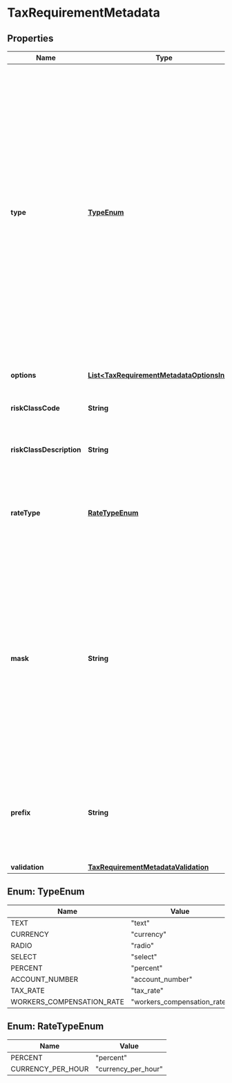 

# TaxRequirementMetadata



## Properties

| Name | Type | Description | Notes |
|------------ | ------------- | ------------- | -------------|
|**type** | [**TypeEnum**](#TypeEnum) | Describes the type of requirement - each type may have additional metadata properties to describe possible values, formats, etc.  - &#x60;text&#x60;: free-text input, no additional requirements - &#x60;currency&#x60;: a value representing a dollar amount, e.g. &#x60;374.55&#x60; representing &#x60;$374.55&#x60; - &#x60;radio&#x60;: choose one of options provided, see &#x60;options&#x60; - &#x60;select&#x60;: choose one of options provided, see &#x60;options&#x60; - &#x60;percent&#x60;: A decimal value representing a percentage, e.g. &#x60;0.034&#x60; representing &#x60;3.4%&#x60; - &#x60;account_number&#x60;: An account number for a tax agency, more information provided by &#x60;mask&#x60; and &#x60;prefix&#x60; - &#x60;tax_rate&#x60;: A decimal value representing a tax rate, e.g. &#x60;0.034&#x60; representing a tax rate of &#x60;3.4%&#x60;, see &#x60;validation&#x60; for additional validation guidance - &#x60;workers_compensation_rate&#x60;: A decimal value representing a percentage, see &#x60;risk_class_code&#x60;, &#x60;risk_class_description&#x60;, and &#x60;rate_type&#x60;  |  [readonly] |
|**options** | [**List&lt;TaxRequirementMetadataOptionsInner&gt;**](TaxRequirementMetadataOptionsInner.md) | [for &#x60;select&#x60; or &#x60;radio&#x60;] An array of objects describing the possible values. |  [optional] |
|**riskClassCode** | **String** | [for &#x60;workers_compensation_rate&#x60;] The industry risk class code for the rate being requested |  [optional] |
|**riskClassDescription** | **String** | [for &#x60;workers_compensation_rate&#x60;] A description of the industry risk class for the rate being requested |  [optional] |
|**rateType** | [**RateTypeEnum**](#RateTypeEnum) | [for &#x60;workers_compensation_rate&#x60;] The type of rate being collected. Either:  - &#x60;percent&#x60;: A percentage formatted as a decimal, e.g. &#x60;0.01&#x60; for 1%  - &#x60;currency_per_hour&#x60;: A dollar amount per hour, e.g. &#x60;3.24&#x60; for $3.24/hr  |  [optional] |
|**mask** | **String** | [for &#x60;account_number&#x60;] A pattern describing the format of the account number  The mask is a sequence of characters representing the requirements of the actual account number. Each character in the mask represents a single character in the account number as follows: - &#x60;#&#x60;: a digit (&#x60;\\d&#x60;) - &#x60;@&#x60;: a upper or lower case letter (&#x60;[a-zA-Z]&#x60;) - &#x60;^&#x60;: an uppercase letter (&#x60;[A-Z]&#x60;) - &#x60;%&#x60;: a digit or uppercase letter (&#x60;[0-9A-Z]&#x60;) - any other character represents the literal character  Examples: - mask: &#x60;WHT-######&#x60; represents &#x60;WHT-&#x60; followed by 5 digits, e.g. &#x60;WHT-33421&#x60; - mask: &#x60;%####-^^&#x60; supports values of &#x60;75544-AB&#x60; and &#x60;Z7654-HK&#x60;  |  [optional] |
|**prefix** | **String** | [for &#x60;account_number&#x60;] A value that precedes the value to be collected - useful for display, but should not be submitted as part of the value. E.g. some tax agencies use an account number that is a company&#39;s federal ein plus two digits. In that case the mask would be &#x60;##&#x60; and the prefix &#x60;XXXXX1234&#x60;. |  [optional] |
|**validation** | [**TaxRequirementMetadataValidation**](TaxRequirementMetadataValidation.md) |  |  [optional] |



## Enum: TypeEnum

| Name | Value |
|---- | -----|
| TEXT | &quot;text&quot; |
| CURRENCY | &quot;currency&quot; |
| RADIO | &quot;radio&quot; |
| SELECT | &quot;select&quot; |
| PERCENT | &quot;percent&quot; |
| ACCOUNT_NUMBER | &quot;account_number&quot; |
| TAX_RATE | &quot;tax_rate&quot; |
| WORKERS_COMPENSATION_RATE | &quot;workers_compensation_rate&quot; |



## Enum: RateTypeEnum

| Name | Value |
|---- | -----|
| PERCENT | &quot;percent&quot; |
| CURRENCY_PER_HOUR | &quot;currency_per_hour&quot; |




